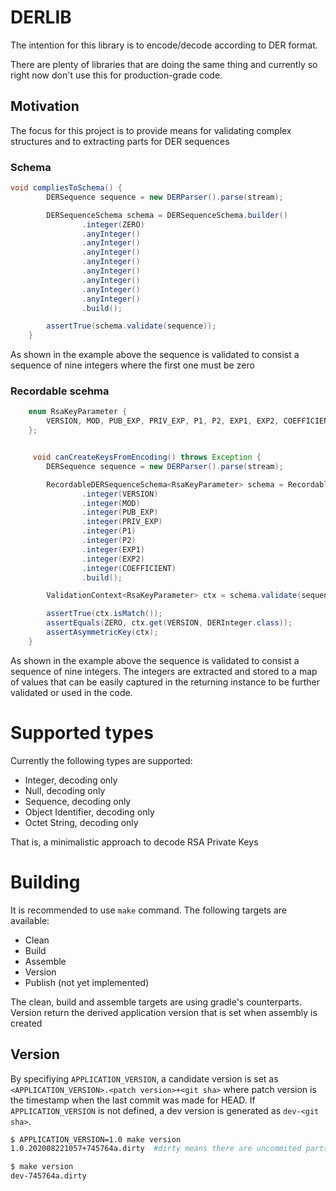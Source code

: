 DERLIB
======

The intention for this library is to encode/decode according to DER format.

There are plenty of libraries that are doing the same thing and currently so right now don't use this
for production-grade code. 

Motivation
-----------
The focus for this project is to provide means for validating complex structures and to extracting parts for DER sequences

### Schema

```java
void compliesToSchema() {
        DERSequence sequence = new DERParser().parse(stream);

        DERSequenceSchema schema = DERSequenceSchema.builder()
                .integer(ZERO)
                .anyInteger()
                .anyInteger()
                .anyInteger()
                .anyInteger()
                .anyInteger()
                .anyInteger()
                .anyInteger()
                .anyInteger()
                .build();

        assertTrue(schema.validate(sequence));
    }

```

As shown in the example above the sequence is validated to consist a sequence of nine integers where the first one must
be zero


### Recordable scehma

```java
    enum RsaKeyParameter {
        VERSION, MOD, PUB_EXP, PRIV_EXP, P1, P2, EXP1, EXP2, COEFFICIENT
    };


     void canCreateKeysFromEncoding() throws Exception {
        DERSequence sequence = new DERParser().parse(stream);

        RecordableDERSequenceSchema<RsaKeyParameter> schema = RecordableDERSequenceSchema.builder(RsaKeyParameter.class)
                .integer(VERSION)
                .integer(MOD)
                .integer(PUB_EXP)
                .integer(PRIV_EXP)
                .integer(P1)
                .integer(P2)
                .integer(EXP1)
                .integer(EXP2)
                .integer(COEFFICIENT)
                .build();

        ValidationContext<RsaKeyParameter> ctx = schema.validate(sequence);

        assertTrue(ctx.isMatch());
        assertEquals(ZERO, ctx.get(VERSION, DERInteger.class));
        assertAsymmetricKey(ctx);
    }
```

As shown in the example above the sequence is validated to
consist a sequence of nine integers. The integers are extracted
and stored to a map of values that can be easily captured in the
returning instance to be further validated or used in the code.

# Supported types
Currently the following types are supported:

* Integer, decoding only
* Null, decoding only
* Sequence, decoding only
* Object Identifier, decoding only
* Octet String, decoding only

That is, a minimalistic approach to decode RSA Private Keys

# Building

It is recommended to use ```make``` command. The following targets are available: 

* Clean
* Build
* Assemble
* Version
* Publish (not yet implemented)

The clean, build and assemble targets are using gradle's counterparts. Version return the derived 
application version that is set when assembly is created

## Version

By specifiying ```APPLICATION_VERSION```, a candidate version is set as
```<APPLICATION_VERSION>.<patch version>+<git sha>``` where patch version is the timestamp
when the last commit was made for HEAD. If ```APPLICATION_VERSION``` is not defined,
a dev version is generated as ```dev-<git sha>```.

```bash
$ APPLICATION_VERSION=1.0 make version
1.0.202008221057+745764a.dirty  #dirty means there are uncommited parts

$ make version
dev-745764a.dirty
```